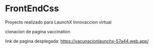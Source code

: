 # FrontEndCss

Proyecto realizado para LaunchX Innovaccion virtual 

clonacion de pagina vaccination 

link de pagina desplegada: https://vacunacionlaunchx-57a44.web.app/

